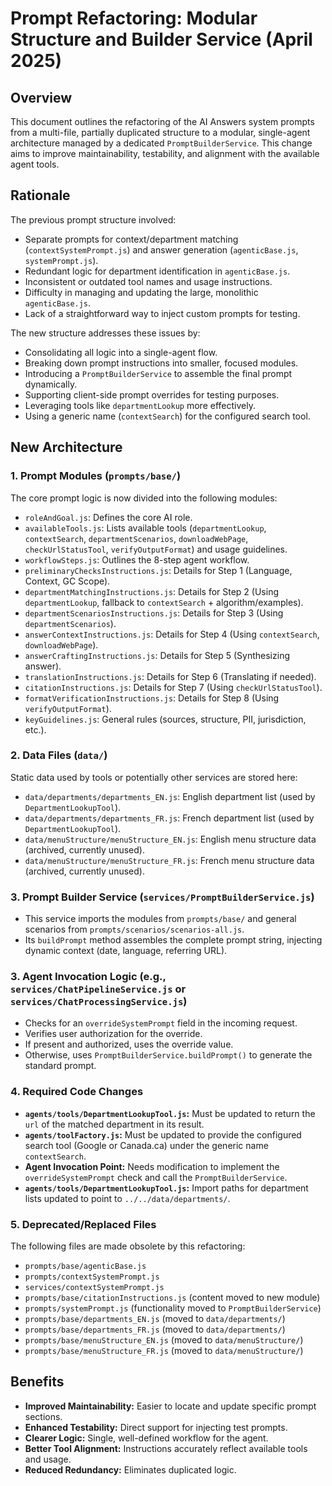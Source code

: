 # Prompt Refactoring: Modular Structure and Builder Service (April 2025)

## Overview

This document outlines the refactoring of the AI Answers system prompts from a multi-file, partially duplicated structure to a modular, single-agent architecture managed by a dedicated `PromptBuilderService`. This change aims to improve maintainability, testability, and alignment with the available agent tools.

## Rationale

The previous prompt structure involved:
*   Separate prompts for context/department matching (`contextSystemPrompt.js`) and answer generation (`agenticBase.js`, `systemPrompt.js`).
*   Redundant logic for department identification in `agenticBase.js`.
*   Inconsistent or outdated tool names and usage instructions.
*   Difficulty in managing and updating the large, monolithic `agenticBase.js`.
*   Lack of a straightforward way to inject custom prompts for testing.

The new structure addresses these issues by:
*   Consolidating all logic into a single-agent flow.
*   Breaking down prompt instructions into smaller, focused modules.
*   Introducing a `PromptBuilderService` to assemble the final prompt dynamically.
*   Supporting client-side prompt overrides for testing purposes.
*   Leveraging tools like `departmentLookup` more effectively.
*   Using a generic name (`contextSearch`) for the configured search tool.

## New Architecture

### 1. Prompt Modules (`prompts/base/`)

The core prompt logic is now divided into the following modules:

*   `roleAndGoal.js`: Defines the core AI role.
*   `availableTools.js`: Lists available tools (`departmentLookup`, `contextSearch`, `departmentScenarios`, `downloadWebPage`, `checkUrlStatusTool`, `verifyOutputFormat`) and usage guidelines.
*   `workflowSteps.js`: Outlines the 8-step agent workflow.
*   `preliminaryChecksInstructions.js`: Details for Step 1 (Language, Context, GC Scope).
*   `departmentMatchingInstructions.js`: Details for Step 2 (Using `departmentLookup`, fallback to `contextSearch` + algorithm/examples).
*   `departmentScenariosInstructions.js`: Details for Step 3 (Using `departmentScenarios`).
*   `answerContextInstructions.js`: Details for Step 4 (Using `contextSearch`, `downloadWebPage`).
*   `answerCraftingInstructions.js`: Details for Step 5 (Synthesizing answer).
*   `translationInstructions.js`: Details for Step 6 (Translating if needed).
*   `citationInstructions.js`: Details for Step 7 (Using `checkUrlStatusTool`).
*   `formatVerificationInstructions.js`: Details for Step 8 (Using `verifyOutputFormat`).
*   `keyGuidelines.js`: General rules (sources, structure, PII, jurisdiction, etc.).

### 2. Data Files (`data/`)

Static data used by tools or potentially other services are stored here:

*   `data/departments/departments_EN.js`: English department list (used by `DepartmentLookupTool`).
*   `data/departments/departments_FR.js`: French department list (used by `DepartmentLookupTool`).
*   `data/menuStructure/menuStructure_EN.js`: English menu structure data (archived, currently unused).
*   `data/menuStructure/menuStructure_FR.js`: French menu structure data (archived, currently unused).

### 3. Prompt Builder Service (`services/PromptBuilderService.js`)

*   This service imports the modules from `prompts/base/` and general scenarios from `prompts/scenarios/scenarios-all.js`.
*   Its `buildPrompt` method assembles the complete prompt string, injecting dynamic context (date, language, referring URL).

### 3. Agent Invocation Logic (e.g., `services/ChatPipelineService.js` or `services/ChatProcessingService.js`)

*   Checks for an `overrideSystemPrompt` field in the incoming request.
*   Verifies user authorization for the override.
*   If present and authorized, uses the override value.
*   Otherwise, uses `PromptBuilderService.buildPrompt()` to generate the standard prompt.

### 4. Required Code Changes

*   **`agents/tools/DepartmentLookupTool.js`:** Must be updated to return the `url` of the matched department in its result.
*   **`agents/toolFactory.js`:** Must be updated to provide the configured search tool (Google or Canada.ca) under the generic name `contextSearch`.
*   **Agent Invocation Point:** Needs modification to implement the `overrideSystemPrompt` check and call the `PromptBuilderService`.
*   **`agents/tools/DepartmentLookupTool.js`:** Import paths for department lists updated to point to `../../data/departments/`.

### 5. Deprecated/Replaced Files

The following files are made obsolete by this refactoring:

*   `prompts/base/agenticBase.js`
*   `prompts/contextSystemPrompt.js`
*   `services/contextSystemPrompt.js`
*   `prompts/base/citationInstructions.js` (content moved to new module)
*   `prompts/systemPrompt.js` (functionality moved to `PromptBuilderService`)
*   `prompts/base/departments_EN.js` (moved to `data/departments/`)
*   `prompts/base/departments_FR.js` (moved to `data/departments/`)
*   `prompts/base/menuStructure_EN.js` (moved to `data/menuStructure/`)
*   `prompts/base/menuStructure_FR.js` (moved to `data/menuStructure/`)

## Benefits

*   **Improved Maintainability:** Easier to locate and update specific prompt sections.
*   **Enhanced Testability:** Direct support for injecting test prompts.
*   **Clearer Logic:** Single, well-defined workflow for the agent.
*   **Better Tool Alignment:** Instructions accurately reflect available tools and usage.
*   **Reduced Redundancy:** Eliminates duplicated logic.
